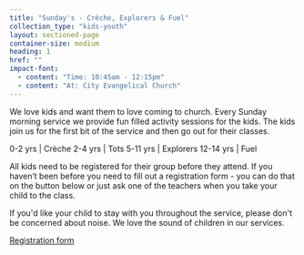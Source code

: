 ```yaml
---
title: "Sunday's - Crèche, Explorers & Fuel"
collection_type: "kids-youth"
layout: sectioned-page
container-size: medium
heading: 1
href: ""
impact-font:
  - content: "Time: 10:45am - 12:15pm"
  - content: "At: City Evangelical Church"
---
```


We love kids and want them to love coming to church. Every Sunday morning service we provide fun filled activity sessions for the kids. The kids join us for the first bit of the service and then go out for their classes.

0-2 yrs | Crèche
2-4 yrs | Tots
5-11 yrs | Explorers
12-14 yrs | Fuel

All kids need to be registered for their group before they attend. If you haven’t been before you need to fill out a registration form - you can do that on the button below or just ask one of the teachers when you take your child to the class.

If you'd like your child to stay with you throughout the service, please don't be concerned about noise. We love the sound of children in our services.

<div class="text-center">
  <a class="button accent-button" href="{{ page.href }}">Registration form</a>
</div>
